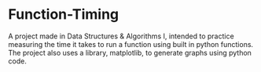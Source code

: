 # Function-Timing
A project made in Data Structures & Algorithms I, intended to practice measuring the time it takes to run a function using built in python functions. The project also uses a library, matplotlib, to generate graphs using python code.
